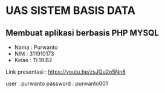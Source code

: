 # UAS SISTEM BASIS DATA
## Membuat aplikasi berbasis PHP MYSQL

- Nama  : Purwanto
- NIM : 311910173
- Kelas : TI.19.B2

Link presentasi : https://youtu.be/zsJQu2o5Nn8

user : purwanto
password : purwanto001
